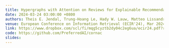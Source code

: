 ```yaml
---
title: Hypergraphs with Attention on Reviews for Explainable Recommendation
date: 2024-03-24 03:00:00 +0800
authors: Theis E. Jendal, Trung-Hoang Le, Hady W. Lauw, Matteo Lissandrini, Peter Dolog and Katja Hose
venue: European Conference on Information Retrieval (ECIR'24), Mar 2024.
link: https://www.dropbox.com/scl/fi/mqg5cyztb2dy04c2eg6ua/ecir24.pdf?rlkey=qvj08y33hfvasl6syolp1yxg1&dl=0
code: https://github.com/PreferredAI/cornac
slides:
---
```

